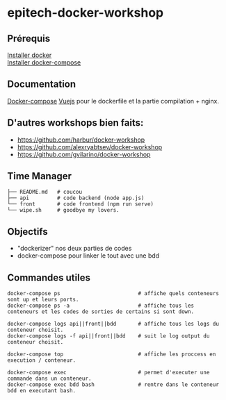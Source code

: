 # epitech-docker-workshop

## Prérequis

[Installer docker](https://docs.docker.com/install/)  
[Installer docker-compose](https://docs.docker.com/compose/install/)

## Documentation

[Docker-compose](https://docs.docker.com/compose/compose-file/)
[Vuejs](https://fr.vuejs.org/v2/cookbook/dockerize-vuejs-app.html) pour le dockerfile et la partie compilation + nginx.

## D'autres workshops bien faits:
  - https://github.com/harbur/docker-workshop
  - https://github.com/alexryabtsev/docker-workshop
  - https://github.com/gvilarino/docker-workshop


## Time Manager
```
├── README.md   # coucou 
├── api         # code backend (node app.js)
└── front       # code frontend (npm run serve)
└── wipe.sh     # goodbye my lovers.
```

## Objectifs
 - "dockerizer" nos deux parties de codes
 - docker-compose pour linker le tout avec une bdd
 


## Commandes utiles

```
docker-compose ps                         # affiche quels conteneurs sont up et leurs ports.
docker-compose ps -a                      # affiche tous les conteneurs et les codes de sorties de certains si sont down.

docker-compose logs api||front||bdd       # affiche tous les logs du conteneur choisit.
docker-compose logs -f api||front||bdd    # suit le log output du conteneur choisit.

docker-compose top                        # affiche les proccess en execution / conteneur.

docker-compose exec                       # permet d'executer une commande dans un conteneur.
docker-compose exec bdd bash              # rentre dans le conteneur bdd en executant bash.
```
